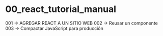 # 00_react_tutorial_manual

001 -> AGREGAR REACT A UN SITIO WEB
002 -> Reusar un componente
003 -> Compactar JavaScript para producción
